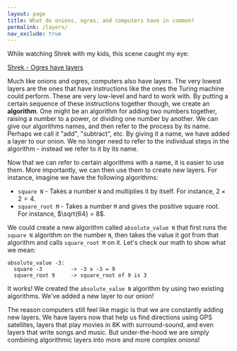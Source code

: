 ```yaml
---
layout: page
title: What do onions, ogres, and computers have in common?
permalink: /layers/
nav_exclude: true
---
```


While watching Shrek with my kids, this scene caught my eye:

[Shrek - Ogres have layers](https://youtu.be/aJQmVZSAqlc)

Much like onions and ogres, computers also have layers.  The very lowest layers
are the ones that have instructions like the ones the Turing machine could perform.
These are very low-level and hard to work with. By putting a certain sequence of
these instructions together though, we create an **algorithm**.  One might be an
algorithm for adding two numbers together, raising a number to a power, or dividing
one number by another.  We can give our algorithms names, and then refer to the
process by its name.  Perhaps we call it "add", "subtract", etc.  By giving it a name,
we have added a layer to our onion.  We no longer need to refer to the individual
steps in the algorithm - instead we refer to it by its name.

Now that we can refer to certain algorithms with a name, it is easier to use them.  More
importantly, we can then use them to create new layers.  For instance, imagine we have the following algorithms:

- `square N` - Takes a number `N` and multiplies it by itself.  For instance, $2 \times 2 = 4$.
- `square_root M` - Takes a number `M` and gives the positive square root.  For instance, $\sqrt{64} = 8$.

We could create a new algorithm called `absolute_value N` that first runs the `square N` algorithm on the number `N`,
then takes the value it got from that algorithm and calls `square_root M` on it.  Let's check our math to show
what we mean:

```
absolute_value -3:
  square -3 		-> -3 x -3 = 9
  square_root 9 	-> square_root of 9 is 3
```

It works!  We created the `absolute_value N` algorithm by using two existing algorithms.  We've added a new
layer to our onion!

The reason computers still feel like magic is that we are constantly adding new layers.  We have layers now that help us find directions using GPS satellites,
layers that play movies in 8K with surround-sound, and even layers that write songs and music.  But under-the-hood we are simply 
combining algorithmic layers into more and more complex onions!
